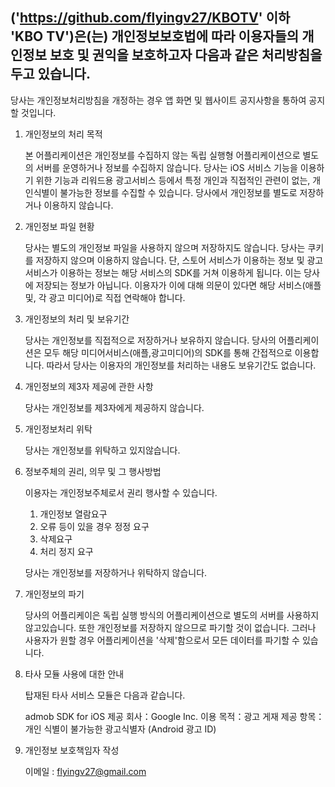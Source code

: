 ## ('https://github.com/flyingv27/KBOTV' 이하 'KBO TV')은(는) 개인정보보호법에 따라 이용자들의 개인정보 보호 및 권익을 보호하고자 다음과 같은 처리방침을 두고 있습니다.
당사는 개인정보처리방침을 개정하는 경우 앱 화면 및 웹사이트 공지사항을 통하여 공지할 것입니다.

1. 개인정보의 처리 목적 

    본 어플리케이션은 개인정보를 수집하지 않는 독립 실행형 어플리케이션으로 별도의 서버를 운영하거나 정보를 수집하지 않습니다.
    당사는 iOS 서비스 기능을 이용하기 위한 기능과 리워드용 광고서비스 등에서 특정 개인과 직접적인 관련이 없는, 개인식별이 불가능한 정보를 수집할 수 있습니다.
    당사에서 개인정보를 별도로 저장하거나 이용하지 않습니다. 

2. 개인정보 파일 현황

    당사는 별도의 개인정보 파일을 사용하지 않으며 저장하지도 않습니다.
    당사는 쿠키를 저장하지 않으며 이용하지 않습니다.
    단, 스토어 서비스가 이용하는 정보 및 광고서비스가 이용하는 정보는 해당 서비스의 SDK를 거쳐 이용하게 됩니다. 이는 당사에 저장되는 정보가 아닙니다.
    이용자가 이에 대해 의문이 있다면 해당 서비스(애플 및, 각 광고 미디어)로 직접 연락해야 합니다.

3. 개인정보의 처리 및 보유기간

    당사는 개인정보를 직접적으로 저장하거나 보유하지 않습니다. 
    당사의 어플리케이션은 모두 해당 미디어서비스(애플,광고미디어)의 SDK를 통해 간접적으로 이용합니다.
    따라서 당사는 이용자의 개인정보를 처리하는 내용도 보유기간도 없습니다.

4. 개인정보의 제3자 제공에 관한 사항

    당사는 개인정보를 제3자에게 제공하지 않습니다.

5. 개인정보처리 위탁

    당사는 개인정보를 위탁하고 있지않습니다.

6. 정보주체의 권리, 의무 및 그 행사방법

    이용자는 개인정보주체로서 권리 행사할 수 있습니다.

    1) 개인정보 열람요구
    2) 오류 등이 있을 경우 정정 요구
    3) 삭제요구
    4) 처리 정지 요구

    당사는 개인정보를 저장하거나 위탁하지 않습니다.

7. 개인정보의 파기

    당사의 어플리케이은 독립 실행 방식의 어플리케이션으로 별도의 서버를 사용하지 않고있습니다.
    또한 개인정보를 저장하지 않으므로 파기할 것이 없습니다.
    그러나 사용자가 원할 경우 어플리케이션을 '삭제'함으로서 모든 데이터를 파기할 수 있습니다.

8. 타사 모듈 사용에 대한 안내

    탑재된 타사 서비스 모듈은 다음과 같습니다.

    admob SDK for iOS
    제공 회사：Google Inc.
    이용 목적：광고 게재
    제공 항목：개인 식별이 불가능한 광고식별자 (Android 광고 ID)

9. 개인정보  보호책임자 작성

    이메일 : flyingv27@gmail.com
